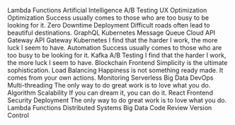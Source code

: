 Lambda Functions Artificial Intelligence A/B Testing UX Optimization Optimization Success usually comes to those who are too busy to be looking for it. Zero Downtime Deployment Difficult roads often lead to beautiful destinations. GraphQL Kubernetes Message Queue Cloud API Gateway
API Gateway Kubernetes I find that the harder I work, the more luck I seem to have. Automation Success usually comes to those who are too busy to be looking for it.
Kafka A/B Testing I find that the harder I work, the more luck I seem to have. Blockchain Frontend Simplicity is the ultimate sophistication. Load Balancing Happiness is not something ready made. It comes from your own actions. Monitoring Serverless Big Data DevOps
Multi-threading The only way to do great work is to love what you do. Algorithm Scalability If you can dream it, you can do it.
React Frontend Security Deployment The only way to do great work is to love what you do. Lambda Functions Distributed Systems Big Data Code Review Version Control
